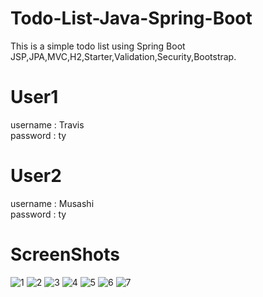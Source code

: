 # Todo-List-Java-Spring-Boot
This is a simple todo list using Spring Boot JSP,JPA,MVC,H2,Starter,Validation,Security,Bootstrap.

# User1 
username : Travis <br>
password : ty <br>

# User2
username : Musashi <br>
password : ty <br>

# ScreenShots

![1](https://user-images.githubusercontent.com/93644109/229285628-f867e6e7-f638-4690-a3dc-3adece8d1946.jpg)
![2](https://user-images.githubusercontent.com/93644109/229285631-af313c4f-8799-4d0b-a99f-468443142496.jpg)
![3](https://user-images.githubusercontent.com/93644109/229285632-371ec1a2-5d8e-40da-bca0-7efe8c7adb09.jpg)
![4](https://user-images.githubusercontent.com/93644109/229285633-a81a6e31-f475-49b1-a0f7-744c87e61609.jpg)
![5](https://user-images.githubusercontent.com/93644109/229285635-6db6f0a4-1ae1-488a-b9f0-d8a1636648e1.jpg)
![6](https://user-images.githubusercontent.com/93644109/229285637-e43d52ed-0121-4d4b-ab8b-4250c735a073.jpg)
![7](https://user-images.githubusercontent.com/93644109/229285638-e80df00d-53b4-45ee-9cf4-e6babf87ed17.jpg)
